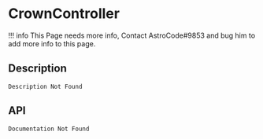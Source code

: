 # CrownController

!!! info
    This Page needs more info, Contact AstroCode#9853 and bug him to add more info to this page.

## Description

    Description Not Found

## API

    Documentation Not Found
